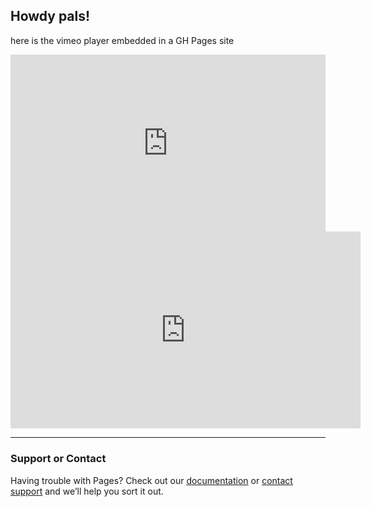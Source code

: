 ## Howdy pals!

here is the vimeo player embedded in a GH Pages site
<div style="padding:56.25% 0 0 0;position:relative;"><iframe src="https://vimeo.com/event/1327537/embed/d8817e8277" frameborder="0" allow="autoplay; fullscreen; picture-in-picture" allowfullscreen style="position:absolute;top:0;left:0;width:100%;height:100%;"></iframe></div>


<iframe width="560" height="315" src="https://www.youtube-nocookie.com/embed/GTVn67sdmvA?controls=0modestbranding=1" title="YouTube video player" frameborder="0" allow="accelerometer; autoplay; clipboard-write; encrypted-media; gyroscope; picture-in-picture" allowfullscreen></iframe>


-----

### Support or Contact

Having trouble with Pages? Check out our [documentation](https://docs.github.com/categories/github-pages-basics/) or [contact support](https://support.github.com/contact) and we’ll help you sort it out.
